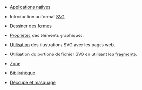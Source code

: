 
- [Applications natives](mobile/native)

- Introduction au format [SVG](svg)
- Dessiner des [formes](svg/formes)
- [Propriétés](svg/propriétés) des éléments graphiques.
- [Utilisation](svg/utilisation) des illustrations SVG avec les pages web.
- Utilisation de portions de fichier SVG en utilisant les [fragments](svg/fragment).
- [Zone](svg/zone)
- [Bibliothèque](svg/bibliotheque)
- [Découpe et masquage](svg/découpe)
